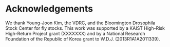 # Acknowledgements

We thank Young-Joon Kim, the VDRC, and the Bloomington Drosophila Stock Center for fly stocks. This work was supported by a KAIST High-Risk High-Return Project grant (XXXXXXX) and by a National Research Foundation of the Republic of Korea grant to W.D.J. (2013R1A1A2011339).
